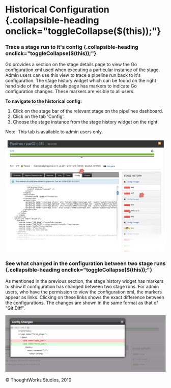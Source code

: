 
 

Historical Configuration {.collapsible-heading onclick="toggleCollapse($(this));"}
========================

### Trace a stage run to it's config {.collapsible-heading onclick="toggleCollapse($(this));"}

Go provides a section on the stage details page to view the Go
configuration xml used when executing a particular instance of the
stage. Admin users can use this view to trace a pipeline run back to
it's configuration. The stage history widget which can be found on the
right hand side of the stage details page has markers to indicate Go
configuration changes. These markers are visible to all users.

**To navigate to the historical config:**

1.  Click on the stage bar of the relevant stage on the pipelines
    dashboard.
2.  Click on the tab 'Config'.
3.  Choose the stage instance from the stage history widget on the
    right.

Note: This tab is available to admin users only.

![](../resources/images/cruise/admin/stage_config.png)

### See what changed in the configuration between two stage runs {.collapsible-heading onclick="toggleCollapse($(this));"}

As mentioned in the previous section, the stage history widget has
markers to show if configuration has changed between two stage runs. For
admin users, who have the permission to view the configuration xml, the
markers appear as links. Clicking on these links shows the exact
difference between the configurations. The changes are shown in the same
format as that of "Git Diff".

![](../resources/images/cruise/admin/stage_config_diff.png)





© ThoughtWorks Studios, 2010

